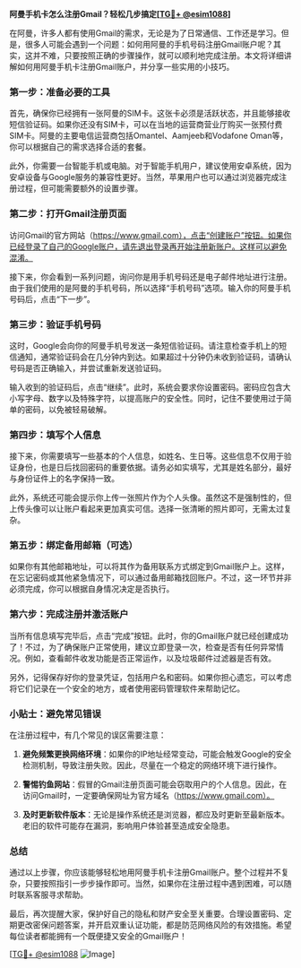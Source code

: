 **阿曼手机卡怎么注册Gmail？轻松几步搞定[[TG💪+ @esim1088](https://t.me/s/esim1088)]**

在阿曼，许多人都有使用Gmail的需求，无论是为了日常通信、工作还是学习。但是，很多人可能会遇到一个问题：如何用阿曼的手机号码注册Gmail账户呢？其实，这并不难，只要按照正确的步骤操作，就可以顺利地完成注册。本文将详细讲解如何用阿曼手机卡注册Gmail账户，并分享一些实用的小技巧。

### 第一步：准备必要的工具

首先，确保你已经拥有一张阿曼的SIM卡。这张卡必须是活跃状态，并且能够接收短信验证码。如果你还没有SIM卡，可以在当地的运营商营业厅购买一张预付费SIM卡。阿曼的主要电信运营商包括Omantel、Aamjeeb和Vodafone Oman等，你可以根据自己的需求选择合适的套餐。

此外，你需要一台智能手机或电脑。对于智能手机用户，建议使用安卓系统，因为安卓设备与Google服务的兼容性更好。当然，苹果用户也可以通过浏览器完成注册过程，但可能需要额外的设置步骤。

### 第二步：打开Gmail注册页面

访问Gmail的官方网站（https://www.gmail.com），点击“创建账户”按钮。如果你已经登录了自己的Google账户，请先退出登录再开始注册新账户。这样可以避免混淆。

接下来，你会看到一系列问题，询问你是用手机号码还是电子邮件地址进行注册。由于我们使用的是阿曼的手机号码，所以选择“手机号码”选项。输入你的阿曼手机号码后，点击“下一步”。

### 第三步：验证手机号码

这时，Google会向你的阿曼手机号发送一条短信验证码。请注意检查手机上的短信通知，通常验证码会在几分钟内到达。如果超过十分钟仍未收到验证码，请确认号码是否正确输入，并尝试重新发送验证码。

输入收到的验证码后，点击“继续”。此时，系统会要求你设置密码。密码应包含大小写字母、数字以及特殊字符，以提高账户的安全性。同时，记住不要使用过于简单的密码，以免被轻易破解。

### 第四步：填写个人信息

接下来，你需要填写一些基本的个人信息，如姓名、生日等。这些信息不仅用于验证身份，也是日后找回密码的重要依据。请务必如实填写，尤其是姓名部分，最好与身份证件上的名字保持一致。

此外，系统还可能会提示你上传一张照片作为个人头像。虽然这不是强制性的，但上传头像可以让账户看起来更加真实可信。选择一张清晰的照片即可，无需太过复杂。

### 第五步：绑定备用邮箱（可选）

如果你有其他邮箱地址，可以将其作为备用联系方式绑定到Gmail账户上。这样，在忘记密码或其他紧急情况下，可以通过备用邮箱找回账户。不过，这一环节并非必须完成，你可以根据自身情况决定是否执行。

### 第六步：完成注册并激活账户

当所有信息填写完毕后，点击“完成”按钮。此时，你的Gmail账户就已经创建成功了！不过，为了确保账户正常使用，建议立即登录一次，检查是否有任何异常情况。例如，查看邮件收发功能是否正常运作，以及垃圾邮件过滤器是否有效。

另外，记得保存好你的登录凭证，包括用户名和密码。如果你担心遗忘，可以考虑将它们记录在一个安全的地方，或者使用密码管理软件来帮助记忆。

### 小贴士：避免常见错误

在注册过程中，有几个常见的误区需要注意：

1. **避免频繁更换网络环境**：如果你的IP地址经常变动，可能会触发Google的安全检测机制，导致注册失败。因此，尽量在一个稳定的网络环境下进行操作。
   
2. **警惕钓鱼网站**：假冒的Gmail注册页面可能会窃取用户的个人信息。因此，在访问Gmail时，一定要确保网址为官方域名（https://www.gmail.com）。

3. **及时更新软件版本**：无论是操作系统还是浏览器，都应及时更新至最新版本。老旧的软件可能存在漏洞，影响用户体验甚至造成安全隐患。

### 总结

通过以上步骤，你应该能够轻松地用阿曼手机卡注册Gmail账户。整个过程并不复杂，只要按照指引一步步操作即可。当然，如果你在注册过程中遇到困难，可以随时联系客服寻求帮助。

最后，再次提醒大家，保护好自己的隐私和财产安全至关重要。合理设置密码、定期更改密保问题答案，并开启双重认证功能，都是防范网络风险的有效措施。希望每位读者都能拥有一个既便捷又安全的Gmail账户！

[[TG💪+ @esim1088](https://t.me/s/esim1088) ![Image](https://i.postimg.cc/4NQfJmqS/Snipaste-2025-05-13-00-14-12.png)]